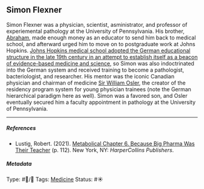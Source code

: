 ## Simon Flexner

Simon Flexner was a physician, scientist, asministrator, and professor of experiemental pathology at the University of Pennsylvania. His brother, [Abraham](Abraham%20Flexner.md), made enough money as an educator to send him back to medical school, and afterward urged him to move on to postgraduate work at Johns Hopkins. [Johns Hopkins medical school adopted the German educational structure in the late 19th century in an attempt to establish itself as a beacon of evidence-based medicine and science](Johns%20Hopkins%20medical%20school%20adopted%20the%20German%20educational%20structure%20in%20the%20late%2019th%20century%20in%20an%20attempt%20to%20establish%20itself%20as%20a%20beacon%20of%20evidence-based%20medicine%20and%20science.md), so Simon was also indoctrinated into the German system and received training to become a pathologist, bacteriologist, and researcher. His mentor was the iconic Canadian physician and chairman of medicine [Sir William Osler](), the creator of the residency program system for young physician trainees (note the German hierarchical paradigm here as well). Simon was a favored son, and Osler eventually secured him a faculty appointment in pathology at the University of Pennsylvania.

---

##### References

* Lustig, Robert. (2021). [Metabolical Chapter 6. Because Big Pharma Was Their Teacher](Metabolical%20Chapter%206.%20Because%20Big%20Pharma%20Was%20Their%20Teacher.md) (p. 112). New York, NY: *HarperCollins Publishers*.

##### Metadata

Type: #🔵/🔵 
Tags: [Medicine](Medicine.md)
Status: #☀️ 
